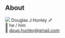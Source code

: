 ## About
![](https://cdn.changelog.com/uploads/icons/topics/EOj/icon_small.png?v=63684545612)
Douglas J Hunley :sagittarius:   
:low_brightness: he / him  
:low_brightness: doug.hunley@gmail.com  
